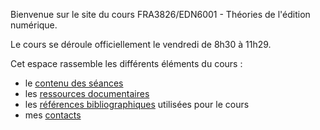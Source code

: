 





Bienvenue sur le site du cours FRA3826/EDN6001 - Théories de l'édition numérique. 

Le cours se déroule officiellement le vendredi de 8h30 à 11h29. 

Cet espace rassemble les différents éléments du cours : 

- le [contenu des séances](seances)
- les [ressources documentaires](documentation)
- les [références bibliographiques](https://www.zotero.org/groups/4276254/fra3826-a2021/library) utilisées pour le cours
- mes [contacts](contact)

<!--Il vous est possible d'imprimer le contenu des pages en cliquant sur "print".--> 